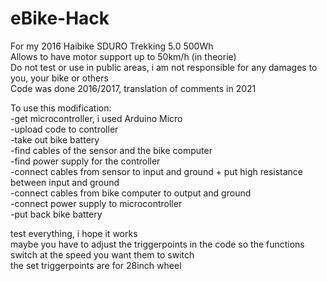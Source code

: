 # eBike-Hack
For my 2016 Haibike SDURO Trekking 5.0 500Wh\
Allows to have motor support up to 50km/h (in theorie)\
Do not test or use in public areas, i am not responsible for any damages to you, your bike or others\
Code was done 2016/2017, translation of comments in 2021

To use this modification:\
-get microcontroller, i used Arduino Micro\
-upload code to controller\
-take out bike battery\
-find cables of the sensor and the bike computer\
-find power supply for the controller\
-connect cables from sensor to input and ground + put high resistance between input and ground\
-connect cables from bike computer to output and ground\
-connect power supply to microcontroller\
-put back bike battery

test everything, i hope it works\
maybe you have to adjust the triggerpoints in the code so the functions switch at the speed you want them to switch\
the set triggerpoints are for 28inch wheel
